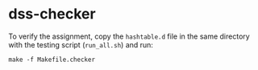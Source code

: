 # dss-checker

To verify the assignment, copy the `hashtable.d` file in the same directory with the testing script (`run_all.sh`) and run:
```
make -f Makefile.checker
```
